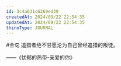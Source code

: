 ```yaml
---
id: 3c4a631c6269ed39
createdAt: 2024/09/22 22:54:35
updatedAt: 2024/09/22 22:54:35
thinoType: JOURNAL
---
```

#金句 追猎者绝不甘愿沦为自己曾经追猎的叛徒。

——《忧郁的热带-亲爱的你》